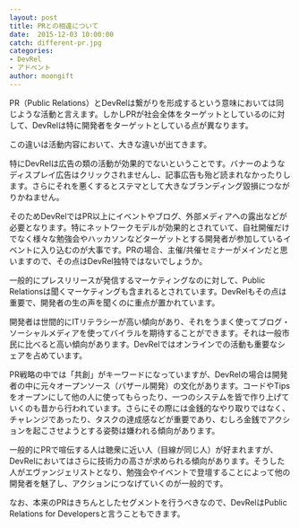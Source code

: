 ```yaml
---
layout: post
title: PRとの相違について
date:  2015-12-03 10:00:00
catch: different-pr.jpg
categories:
- DevRel
- アドベント
author: moongift
---
```

PR（Public Relations）とDevRelは繋がりを形成するという意味においては同じような活動と言えます。しかしPRが社会全体をターゲットとしているのに対して、DevRelは特に開発者をターゲットとしている点が異なります。

この違いは活動内容において、大きな違いが出てきます。

特にDevRelは広告の類の活動が効果的でないということです。バナーのようなディスプレイ広告はクリックされませんし、記事広告も殆ど読まれなかったりします。さらにそれを悪くするとステマとして大きなブランディング毀損につながりかねません。

そのためDevRelではPR以上にイベントやブログ、外部メディアへの露出などが必要となります。特にネットワークモデルが効果的とされていて、自社開催だけでなく様々な勉強会やハッカソンなどターゲットとする開発者が参加しているイベントに入り込むのが大事です。PRの場合、主催/共催セミナーがメインだと思いますので、その点はDevRel独特ではないでしょうか。

一般的にプレスリリースが発信するマーケティングなのに対して、Public Relationsは聞くマーケティングも含まれるとされています。DevRelもその点は重要で、開発者の生の声を聞くのに重点が置かれています。

開発者は世間的にITリテラシーが高い傾向があり、それをうまく使ってブログ・ソーシャルメディアを使ってバイラルを期待することができます。それは一般市民に比べると高い傾向があります。DevRelではオンラインでの活動も重要なシェアを占めています。

PR戦略の中では「共創」がキーワードになっていますが、DevRelの場合は開発者の中に元々オープンソース（バザール開発）の文化があります。コードやTipsをオープンにして他の人に使ってもらったり、一つのシステムを皆で作り上げていくのも昔から行われています。さらにその際には金銭的なやり取りではなく、チャレンジであったり、タスクの達成感などが重要であり、むしろ金銭でアクションを起こさせようとする姿勢は嫌われる傾向があります。

一般的にPRで喧伝する人は聴衆に近い人（目線が同じ人）が好まれますが、DevRelにおいてはさらに技術力の高さが求められる傾向があります。そうした人がエヴァンジェリストとなり、勉強会やイベントで登壇することによって他の開発者を魅了し、アクションにつなげていくのが一般的です。

なお、本来のPRはきちんとしたセグメントを行うべきなので、DevRelはPublic Relations for Developersと言うこともできます。

